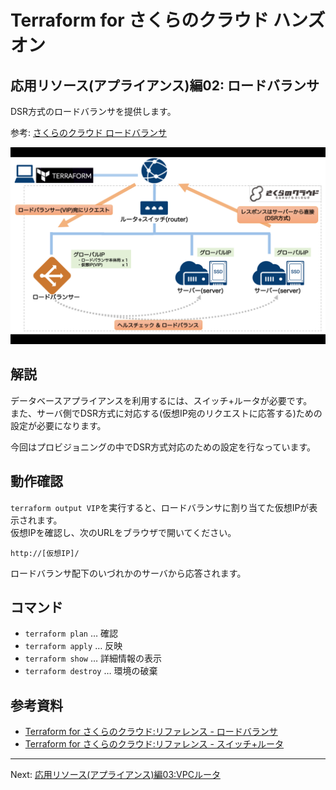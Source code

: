 # Terraform for さくらのクラウド ハンズオン

## 応用リソース(アプライアンス)編02: ロードバランサ

DSR方式のロードバランサを提供します。

参考: [さくらのクラウド ロードバランサ](http://cloud-news.sakura.ad.jp/load-balancer/)

![ロードバランサ](../images/load_balancer.png "ロードバランサ")

## 解説

データベースアプライアンスを利用するには、スイッチ+ルータが必要です。  
また、サーバ側でDSR方式に対応する(仮想IP宛のリクエストに応答する)ための設定が必要になります。

今回はプロビジョニングの中でDSR方式対応のための設定を行なっています。

## 動作確認

`terraform output VIP`を実行すると、ロードバランサに割り当てた仮想IPが表示されます。  
仮想IPを確認し、次のURLをブラウザで開いてください。

    http://[仮想IP]/

ロードバランサ配下のいづれかのサーバから応答されます。

## コマンド

* `terraform plan` … 確認
* `terraform apply` … 反映
* `terraform show` … 詳細情報の表示
* `terraform destroy` … 環境の破棄

## 参考資料

- [Terraform for さくらのクラウド:リファレンス - ロードバランサ](https://sacloud.github.io/terraform-provider-sakuracloud/configuration/resources/load_balancer/)
- [Terraform for さくらのクラウド:リファレンス - スイッチ+ルータ](https://sacloud.github.io/terraform-provider-sakuracloud/configuration/resources/internet/)

---

Next: [応用リソース(アプライアンス)編03:VPCルータ](../03_vpc_router)